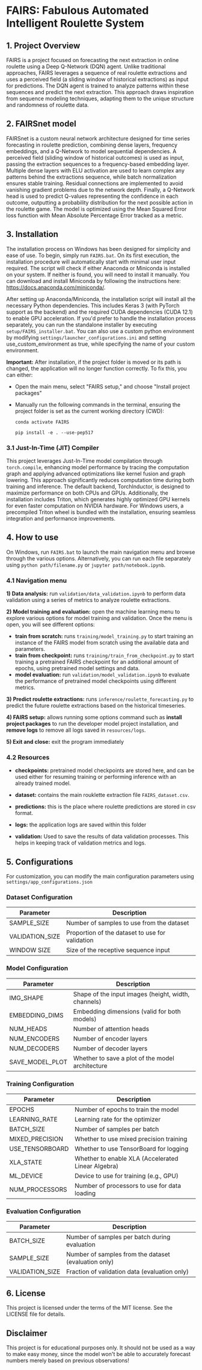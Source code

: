 # FAIRS: Fabulous Automated Intelligent Roulette System

## 1. Project Overview
FAIRS is a project focused on forecasting the next extraction in online roulette using a Deep Q-Network (DQN) agent. Unlike traditional approaches, FAIRS leverages a sequence of real roulette extractions and uses a perceived field (a sliding window of historical extractions) as input for predictions. The DQN agent is trained to analyze patterns within these sequences and predict the next extraction. This approach draws inspiration from sequence modeling techniques, adapting them to the unique structure and randomness of roulette data. 

## 2. FAIRSnet model
FAIRSnet is a custom neural network architecture designed for time series forecasting in roulette prediction, combining dense layers, frequency embeddings, and a Q-Network to model sequential dependencies. A perceived field (sliding window of historical outcomes) is used as input, passing the extraction sequences to a frequency-based embedding layer. Multiple dense layers with ELU activation are used to learn complex any patterns behind the extractions sequence, while batch normalization ensures stable training. Residual connections are implemented to avoid vanishing gradient problems due to the network depth. Finally, a Q-Network head is used to predict Q-values representing the confidence in each outcome, outputting a probability distribution for the next possible action in the roulette game. The model is optimized using the Mean Squared Error loss function with Mean Absolute Percentage Error tracked as a metric. 

## 3. Installation
The installation process on Windows has been designed for simplicity and ease of use. To begin, simply run `FAIRS.bat`. On its first execution, the installation procedure will automatically start with minimal user input required. The script will check if either Anaconda or Miniconda is installed on your system. If neither is found, you will need to install it manually. You can download and install Miniconda by following the instructions here: https://docs.anaconda.com/miniconda/.

After setting up Anaconda/Miniconda, the installation script will install all the necessary Python dependencies. This includes Keras 3 (with PyTorch support as the backend) and the required CUDA dependencies (CUDA 12.1) to enable GPU acceleration. If you'd prefer to handle the installation process separately, you can run the standalone installer by executing `setup/FAIRS_installer.bat`. You can also use a custom python environment by modifying `settings/launcher_configurations.ini` and setting use_custom_environment as true, while specifying the name of your custom environment.

**Important:** After installation, if the project folder is moved or its path is changed, the application will no longer function correctly. To fix this, you can either:

- Open the main menu, select "FAIRS setup," and choose "Install project packages"
- Manually run the following commands in the terminal, ensuring the project folder is set as the current working directory (CWD):

    `conda activate FAIRS`

    `pip install -e . --use-pep517` 

### 3.1 Just-In-Time (JIT) Compiler
This project leverages Just-In-Time model compilation through `torch.compile`, enhancing model performance by tracing the computation graph and applying advanced optimizations like kernel fusion and graph lowering. This approach significantly reduces computation time during both training and inference. The default backend, TorchInductor, is designed to maximize performance on both CPUs and GPUs. Additionally, the installation includes Triton, which generates highly optimized GPU kernels for even faster computation on NVIDIA hardware. For Windows users, a precompiled Triton wheel is bundled with the installation, ensuring seamless integration and performance improvements.

## 4. How to use
On Windows, run `FAIRS.bat` to launch the main navigation menu and browse through the various options. Alternatively, you can run each file separately using `python path/filename.py` or `jupyter path/notebook.ipynb`. 

### 4.1 Navigation menu

**1) Data analysis:** run `validation/data_validation.ipynb` to perform data validation using a series of metrics to analyze roulette extractions. 

**2) Model training and evaluation:** open the machine learning menu to explore various options for model training and validation. Once the menu is open, you will see different options:
- **train from scratch:** runs `training/model_training.py` to start training an instance of the FAIRS model from scratch using the available data and parameters. 
- **train from checkpoint:** runs `training/train_from_checkpoint.py` to start training a pretrained FAIRS checkpoint for an additional amount of epochs, using pretrained model settings and data.  
- **model evaluation:** run `validation/model_validation.ipynb` to evaluate the performance of pretrained model checkpoints using different metrics. 

**3) Predict roulette extractions:** runs `inference/roulette_forecasting.py` to predict the future roulette extractions based on the historical timeseries.  

**4) FAIRS setup:** allows running some options command such as **install project packages** to run the developer model project installation, and **remove logs** to remove all logs saved in `resources/logs`. 

**5) Exit and close:** exit the program immediately

### 4.2 Resources

- **checkpoints:**  pretrained model checkpoints are stored here, and can be used either for resuming training or performing inference with an already trained model.

- **dataset:** contains the main rouklette extraction file `FAIRS_dataset.csv`.

- **predictions:** this is the place where roulette predictions are stored in csv format. 

- **logs:** the application logs are saved within this folder

- **validation:** Used to save the results of data validation processes. This helps in keeping track of validation metrics and logs.


## 5. Configurations
For customization, you can modify the main configuration parameters using `settings/app_configurations.json` 

### Dataset Configuration

| Parameter          | Description                                              |
|--------------------|----------------------------------------------------------|
| SAMPLE_SIZE        | Number of samples to use from the dataset                |
| VALIDATION_SIZE    | Proportion of the dataset to use for validation          |
| WINDOW SIZE        | Size of the receptive sequence input                     |


### Model Configuration

| Parameter          | Description                                              |
|--------------------|----------------------------------------------------------|
| IMG_SHAPE          | Shape of the input images (height, width, channels)      |
| EMBEDDING_DIMS     | Embedding dimensions (valid for both models)             |  
| NUM_HEADS          | Number of attention heads                                | 
| NUM_ENCODERS       | Number of encoder layers                                 |
| NUM_DECODERS       | Number of decoder layers                                 |
| SAVE_MODEL_PLOT    | Whether to save a plot of the model architecture         |

### Training Configuration

| Parameter          | Description                                              |
|--------------------|----------------------------------------------------------|
| EPOCHS             | Number of epochs to train the model                      |
| LEARNING_RATE      | Learning rate for the optimizer                          |
| BATCH_SIZE         | Number of samples per batch                              |
| MIXED_PRECISION    | Whether to use mixed precision training                  |
| USE_TENSORBOARD    | Whether to use TensorBoard for logging                   |
| XLA_STATE          | Whether to enable XLA (Accelerated Linear Algebra)       |
| ML_DEVICE          | Device to use for training (e.g., GPU)                   |
| NUM_PROCESSORS     | Number of processors to use for data loading             |         

### Evaluation Configuration

| Parameter          | Description                                              |
|--------------------|----------------------------------------------------------|
| BATCH_SIZE         | Number of samples per batch during evaluation            | 
| SAMPLE_SIZE        | Number of samples from the dataset (evaluation only)     |
| VALIDATION_SIZE    | Fraction of validation data (evaluation only)            |

## 6. License
This project is licensed under the terms of the MIT license. See the LICENSE file for details.

## Disclaimer
This project is for educational purposes only. It should not be used as a way to make easy money, since the model won't be able to accurately forecast numbers merely based on previous observations!